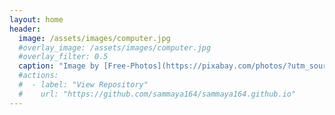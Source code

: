 ```yaml
---
layout: home
header:
  image: /assets/images/computer.jpg
  #overlay_image: /assets/images/computer.jpg
  #overlay_filter: 0.5
  caption: "Image by [Free-Photos](https://pixabay.com/photos/?utm_source=link-attribution&amp;utm_medium=referral&amp;utm_campaign=image&amp;utm_content=336377) from [Pixabay](https://pixabay.com/?utm_source=link-attribution&amp;utm_medium=referral&amp;utm_campaign=image&amp;utm_content=336377)"
  #actions:
  #  - label: "View Repository"
  #    url: "https://github.com/sammaya164/sammaya164.github.io"
---
```

